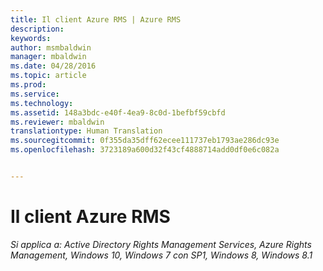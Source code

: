 ```yaml
---
title: Il client Azure RMS | Azure RMS
description: 
keywords: 
author: msmbaldwin
manager: mbaldwin
ms.date: 04/28/2016
ms.topic: article
ms.prod: 
ms.service: 
ms.technology: 
ms.assetid: 148a3bdc-e40f-4ea9-8c0d-1befbf59cbfd
ms.reviewer: mbaldwin
translationtype: Human Translation
ms.sourcegitcommit: 0f355da35dff62ecee111737eb1793ae286dc93e
ms.openlocfilehash: 3723189a600d32f43cf4888714add0df0e6c082a


---
```


# Il client Azure RMS

*Si applica a: Active Directory Rights Management Services, Azure Rights Management, Windows 10, Windows 7 con SP1, Windows 8, Windows 8.1*




<!--HONumber=Jun16_HO4-->


